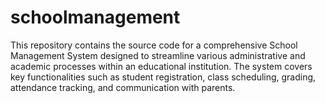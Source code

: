 # schoolmanagement
This repository contains the source code for a comprehensive School Management System designed to streamline various administrative and academic processes within an educational institution. The system covers key functionalities such as student registration, class scheduling, grading, attendance tracking, and communication with parents.
